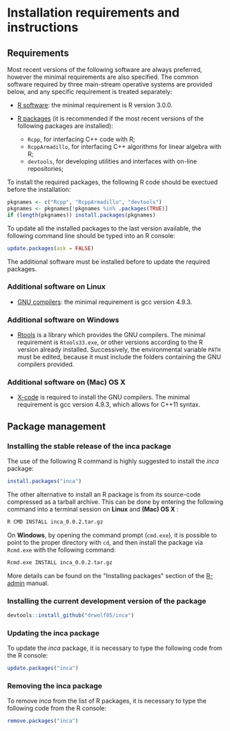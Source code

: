 # Installation requirements and instructions

## Requirements
Most recent versions of the following software are always preferred, however the minimal requirements are also specified. The common software required by three main-stream operative systems are provided below, and any specific requirement is treated separately:

 * [R software](http://www.r-project.org/): the minimal requirement is R version 3.0.0.

 * [R packages](http://cran.r-project.org/) (it is recommended if the most recent versions of the following packages are installed):
     * `Rcpp`, for interfacing C++ code with R;
     * `RcppArmadillo`, for interfacing C++ algorithms for linear algebra with R;
     * `devtools`, for developing utilities and interfaces with on-line repositories;

To install the required packages, the following R code should be exectued before the installation:
```R
pkgnames <- c("Rcpp", "RcppArmadillo", "devtools")
pkgnames <- pkgnames[!pkgnames %in% .packages(TRUE)]
if (length(pkgnames)) install.packages(pkgnames)
```
To update all the installed packages to the last version available, the following command line should be typed into an R console:
```R
update.packages(ask = FALSE)
```
The additional software must be installed before to update the required packages.

### Additional software on Linux

 * [GNU compilers](https://gcc.gnu.org/): the minimal requirement is gcc version 4.9.3.

### Additional software on Windows

 * [Rtools](https://cran.r-project.org/bin/windows/Rtools/) is a library which provides the GNU compilers. The minimal requirement is `Rtools33.exe`, or other versions according to the R version already installed. Successively, the environmental variable `PATH` must be edited, because it must include the folders containing the GNU compilers provided.

### Additional software on (Mac) OS X

 * [X-code](https://developer.apple.com/xcode/download/) is required to install the GNU compilers. The minimal requirement is gcc version 4.9.3, which allows for C++11 syntax.

## Package management
### Installing the stable release of the inca package

The use of the following R command is highly suggested to install the *inca* package:
```R
install.packages("inca")
```

The other alternative to install an R package is from its source-code compressed as a tarball archive. This can be done by entering the following command into a terminal session on **Linux** and **(Mac) OS X**  :
```bash
R CMD INSTALL inca_0.0.2.tar.gz
```

On **Windows**, by opening the command prompt (`cmd.exe`), it is possible to point to the proper directory with `cd`, and then install the package via `Rcmd.exe` with the following command:

```bash
Rcmd.exe INSTALL inca_0.0.2.tar.gz
```

More details can be found on the "Installing packages" section of the [R-admin](https://cran.r-project.org/doc/manuals/R-admin.html) manual.

### Installing the current development version of the package
```R
devtools::install_github("drwolf85/inca")
```

### Updating the inca package
To update the *inca* package, it is necessary to type the following code from the R console:
```R
update.packages("inca")
```

### Removing the inca package
To remove *inca* from the list of R packages, it is necessary to type the following code from the R console:
```R
remove.packages("inca")
```
